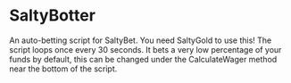 # SaltyBotter
An auto-betting script for SaltyBet. You need SaltyGold to use this!
The script loops once every 30 seconds. It bets a very low percentage of your funds by default, 
this can be changed under the CalculateWager method near the bottom of the script.
